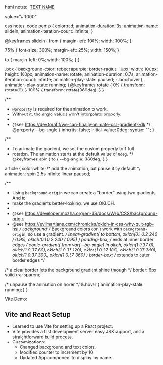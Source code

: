html notes:
<img src="" width="" >
<a href="">TEXT NAME </a>
<tr>
  <tb> </tb>
</tr>
value="#ff000"

css notes:
code pen:
p {
  color:red;
  animation-duration: 3s;
  animation-name: slidein;
  animation-iteration-count: infinite;
}

@keyframes slidein {
  from {
    margin-left: 100%;
    width: 300%;
  }

  75% {
    font-size: 300%;
    margin-left: 25%;
    width: 150%;
  }

  to {
    margin-left: 0%;
    width: 100%;
  }
}

.box {
  background-color: rebeccapurple;
  border-radius: 10px;
  width: 100px;
  height: 100px;
  animation-name: rotate;
  animation-duration: 0.7s;
  animation-iteration-count: infinite;
  animation-play-state: paused;
}
.box:hover {
  animation-play-state: running;
}
@keyframes rotate {
  0% {
    transform: rotate(0);
  }
  100% {
    transform: rotate(360deg);
  }
}

/**
 * `@property` is required for the animation to work.
 * Without it, the angle values won’t interpolate properly.
 *
 * @see https://dev.to/afif/we-can-finally-animate-css-gradient-kdk
 */
@property --bg-angle {
  inherits: false;
  initial-value: 0deg;
  syntax: "<angle>";
}

/**
 * To animate the gradient, we set the custom property to 1 full
 * rotation. The animation starts at the default value of `0deg`.
 */
@keyframes spin {
  to {
    --bg-angle: 360deg;
  }
}


article {
  color:white;
  /* add the animation, but pause it by default */
  animation: spin 2.5s infinite linear paused;
  
  /**
   * Using `background-origin` we can create a “border” using two gradients. And to
   * make the gradients better-looking, we use OKLCH.
   *
   * @see https://developer.mozilla.org/en-US/docs/Web/CSS/background-origin
   * @see https://evilmartians.com/chronicles/oklch-in-css-why-quit-rgb-hsl
   */
  background:
    /* Background colors don’t work with `background-origin`, so use a gradient. */
    linear-gradient(
        to bottom,
        oklch(0.1 0.2 240 / 0.95),
        oklch(0.1 0.2 240 / 0.95)
      )
      padding-box, /* ends at inner border edges */
    conic-gradient(
        from var(--bg-angle) in oklch,
        oklch(1 0.37 0),
        oklch(1 0.37 60),
        oklch(1 0.37 120),
        oklch(1 0.37 180),
        oklch(1 0.37 240),
        oklch(1 0.37 300),
        oklch(1 0.37 360)
      )
      border-box; /* extends to outer border edges */
  
  /* a clear border lets the background gradient shine through */
  border: 6px solid transparent;

  /* unpause the animation on hover */
  &:hover {
    animation-play-state: running;
  }
}

Vite Demo:
## Vite and React Setup
- Learned to use Vite for setting up a React project.
- Vite provides a fast development server, easy JSX support, and a straightforward build process.
- Customizations:
  - Changed background and text colors.
  - Modified counter to increment by 10.
  - Updated App component to display my name.
